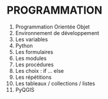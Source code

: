 # PROGRAMMATION
1. Programmation Orientée Objet
2. Environnement de développement
3. Les variables
4. Python
5. Les formulaires
6. Les modules
7. Les procédures
8. Les choix : if ... else
9. Les répétitions
10. Les tableaux / collections / listes
11. PyQGIS

